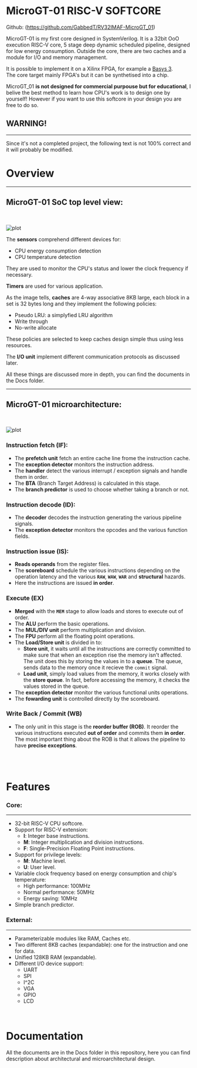 # **MicroGT-01 RISC-V SOFTCORE**

Github: (https://github.com/GabbedT/RV32IMAF-MicroGT_01)

MicroGT-01 is my first core designed in SystemVerilog. It is a 32bit OoO execution RISC-V core, 5 stage deep dynamic scheduled pipeline, designed for low energy consumption. Outside the core, there are two caches and a module for I/O and memory management. 


It is possible to implement it on a Xilinx FPGA, for example a [Basys 3](https://store.digilentinc.com/basys-3-artix-7-fpga-beginner-board-recommended-for-introductory-users/).  
The core target mainly FPGA's but it can be synthetised into a chip.

MicroGT_01 **is not designed for commercial purpouse but for educational**, I belive the best method to learn how CPU's work is to design one by yourself! However if you want to 
use this softcore in your design you are free to do so.

 

## **WARNING!**
---

Since it's not a completed project, the following text is not 100% correct and it will probably be modified.



# **Overview**
---

## **MicroGT-01 SoC top level view:**

<br />

  ![plot](Docs/Images/Top.png)




The **sensors** comprehend different devices for:
  * CPU energy consumption detection
  * CPU temperature detection

They are used to monitor the CPU's status and lower the clock frequency if necessary.

**Timers** are used for various application.

As the image tells, **caches** are 4-way associative 8KB large, each block in a set is 32 bytes long and they implement the following policies:
  * Pseudo LRU: a simplyfied LRU algorithm
  * Write through
  * No-write allocate

These policies are selected to keep caches design simple thus using less resources.

The **I/O unit** implement different communication protocols as discussed later.

All these things are discussed more in depth, you can find the documents in the Docs 
folder.

---

## **MicroGT-01 microarchitecture:**

<br />

  ![plot](Docs/Images/uArch.png)

### **Instruction fetch (IF):**

  * The **prefetch unit** fetch an entire cache line frome the instruction cache.
  * The **exception detector** monitors the instruction address.
  * The **handler** detect the various interrupt / exception signals and handle them in order.
  * The **BTA** (Branch Target Address) is calculated in this stage.
  * The **branch predictor** is used to choose whether taking a branch or not.

### **Instruction decode (ID):**

  * The **decoder** decodes the instruction generating the various pipeline signals.
  * The **exception detector** monitors the opcodes and the various function fields.

### **Instruction issue (IS):**

  * **Reads operands** from the register files.
  * The **scoreboard** schedule the various instructions depending on the operation latency and the various **`RAW`**, **`WAW`**, **`WAR`** and **structural** hazards.
  * Here the instructions are issued **in order**.

### **Execute (EX)**

  * **Merged** with the **`MEM`** stage to allow loads and stores to execute out of order.
  * The **ALU** perform the basic operations.
  * The **MUL/DIV unit** perform multiplication and division. 
  * The **FPU** perform all the floating point operations.
  * The **Load/Store unit** is divided in to:
    * **Store unit**, it waits until all the instructions are correctly committed to make sure that when an exception rise the memory isn't affected. The unit does this by storing the values in to a **queue**. The queue, sends data to the memory once it recieve the `commit` signal. 
    * **Load unit**, simply load values from the memory, it works closely with the **store queue**. In fact, before accessing the memory, it checks the values stored in the queue.
  * The **exception detector** monitor the various functional units operations.
  * The **fowarding unit** is controlled directly by the scoreboard.

### **Write Back / Commit (WB)**

  * The only unit in this stage is the **reorder buffer (ROB)**. It reorder the various instructions executed **out of order** and commits them **in order**. The most important thing about the ROB is that it allows the pipeline to have **precise exceptions**.

<br />

<br />

# **Features**

### **Core**:
---
* 32-bit RISC-V CPU softcore.
* Support for RISC-V extension:
  * **I**: Integer base instructions.
  * **M**: Integer multiplication and division instructions.
  * **F**: Single-Precision Floating Point instructions.
* Support for privilege levels:
  * **M**: Machine level.
  * **U**: User level.
* Variable clock frequency based on energy consumption and chip's temperature: 
  * High performance: 100MHz
  * Normal performance: 50MHz
  * Energy saving: 10MHz
* Simple branch predictor.

### **External**:
---
* Parameterizable modules like RAM, Caches etc.
* Two different 8KB caches (expandable): one for the instruction and one for data.
* Unified 128KB RAM (expandable).
* Different I/O device support:
  * UART
  * SPI
  * I^2C
  * VGA
  * GPIO
  * LCD

<br />

# **Documentation**

All the documents are in the Docs folder in this repository, here you can find description about architectural and microarchitectural design.
